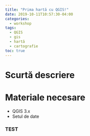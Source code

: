 ```yaml
---
title: "Prima hartă cu QGIS!"
date: 2019-10-11T10:57:30-04:00
categories:
  - workshop
tags:
  - QGIS
  - gis
  - hartă
  - cartografie
toc: true
---
```

# Scurtă descriere
# Materiale necesare
* QGIS 3.x
* Setul de date

### TEST
